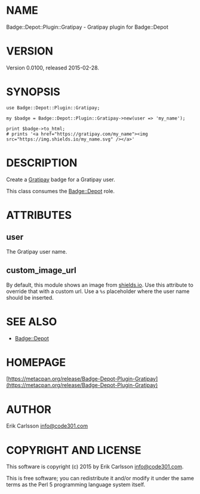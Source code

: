 # NAME

Badge::Depot::Plugin::Gratipay - Gratipay plugin for Badge::Depot

# VERSION

Version 0.0100, released 2015-02-28.

# SYNOPSIS

    use Badge::Depot::Plugin::Gratipay;

    my $badge = Badge::Depot::Plugin::Gratipay->new(user => 'my_name');

    print $badge->to_html;
    # prints '<a href="https://gratipay.com/my_name"><img src="https://img.shields.io/my_name.svg" /></a>'

# DESCRIPTION

Create a [Gratipay](https://gratipay.com) badge for a Gratipay user.

This class consumes the [Badge::Depot](https://metacpan.org/pod/Badge::Depot) role.

# ATTRIBUTES

## user

The Gratipay user name.

## custom\_image\_url

By default, this module shows an image from [shields.io](https://shields.io). Use this attribute to override that with a custom url. Use a `%s` placeholder where the user name should be inserted.

# SEE ALSO

- [Badge::Depot](https://metacpan.org/pod/Badge::Depot)

# HOMEPAGE

[https://metacpan.org/release/Badge-Depot-Plugin-Gratipay](https://metacpan.org/release/Badge-Depot-Plugin-Gratipay)

# AUTHOR

Erik Carlsson <info@code301.com>

# COPYRIGHT AND LICENSE

This software is copyright (c) 2015 by Erik Carlsson <info@code301.com>.

This is free software; you can redistribute it and/or modify it under
the same terms as the Perl 5 programming language system itself.
